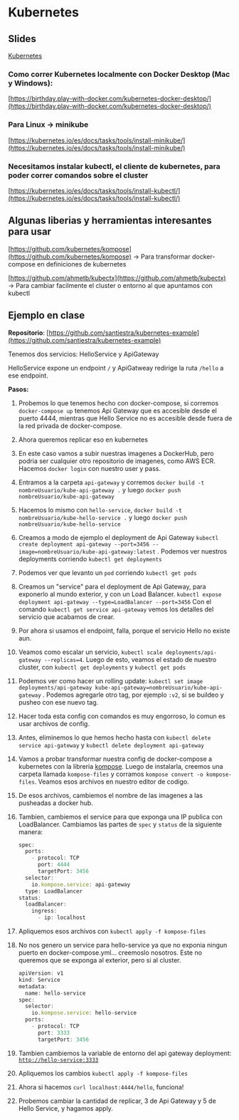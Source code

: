 # Kubernetes

## **Slides**

[Kubernetes](https://docs.google.com/presentation/d/16zRNYTl_mf1umK_Rr6fNGKIs3Uo1B-sijrdBz_uYJpc/edit?usp=drivesdk)

### **Como correr Kubernetes localmente con Docker Desktop (Mac y Windows):**

[https://birthday.play-with-docker.com/kubernetes-docker-desktop/](https://birthday.play-with-docker.com/kubernetes-docker-desktop/)

### **Para Linux → minikube**

[https://kubernetes.io/es/docs/tasks/tools/install-minikube/](https://kubernetes.io/es/docs/tasks/tools/install-minikube/)

### **Necesitamos instalar kubectl, el cliente de kubernetes, para poder correr comandos sobre el cluster**

[https://kubernetes.io/es/docs/tasks/tools/install-kubectl/](https://kubernetes.io/es/docs/tasks/tools/install-kubectl/)

## **Algunas liberias y herramientas interesantes para usar**

[https://github.com/kubernetes/kompose](https://github.com/kubernetes/kompose) → Para transformar docker-compose en definiciones de kubernetes

[https://github.com/ahmetb/kubectx](https://github.com/ahmetb/kubectx) → Para cambiar facilmente el cluster o entorno al que apuntamos con kubectl

## **Ejemplo en clase**

**Repositorio**: [https://github.com/santiestra/kubernetes-example](https://github.com/santiestra/kubernetes-example)

Tenemos dos servicios: HelloService y ApiGateway

HelloService expone un endpoint `/` y ApiGatweay redirige la ruta `/hello` a ese endpoint.

**Pasos:**

1. Probemos lo que tenemos hecho con docker-compose, si corremos `docker-compose up` tenemos Api Gateway que es accesible desde el puerto 4444, mientras que Hello Service no es accesible desde fuera de la red privada de docker-compose.
2. Ahora queremos replicar eso en kubernetes
3. En este caso vamos a subir nuestras imagenes a DockerHub, pero podria ser cualquier otro repositorio de imagenes, como AWS ECR.  Hacemos `docker login` con nuestro user y pass.
4. Entramos a la carpeta `api-gateway` y corremos `docker build -t nombreUsuario/kube-api-gateway .` y luego `docker push nombreUsuario/kube-api-gateway`
5. Hacemos lo mismo con `hello-service`, `docker build -t nombreUsuario/kube-hello-service .` y luego `docker push nombreUsuario/kube-hello-service`
6. Creamos a modo de ejemplo el deployment de Api Gateway `kubectl create deployment api-gateway --port=3456 --image=nombreUsuario/kube-api-gateway:latest` . Podemos ver nuestros deployments corriendo `kubectl get deployments`
7. Podemos ver que levanto un `pod` corriendo `kubectl get pods`
8. Creamos un "service" para el deployment de Api Gateway, para exponerlo al mundo exterior, y con un Load Balancer.
`kubectl expose deployment api-gateway --type=LoadBalancer --port=3456`
Con el comando `kubectl get service api-gateway` vemos los detalles del servicio que acabamos de crear.
9. Por ahora si usamos el endpoint, falla, porque el servicio Hello no existe aun.
10. Veamos como escalar un servicio, `kubectl scale deployments/api-gateway --replicas=4`. Luego de esto, veamos el estado de nuestro cluster, con `kubectl get deployments` y `kubectl get pods`
11. Podemos ver como hacer un rolling update:
`kubectl set image deployments/api-gateway kube-api-gateway=nombreUsuario/kube-api-gateway` . Podemos agregarle otro tag, por ejemplo `:v2`, si se buildeo y pusheo con ese nuevo tag.
12. Hacer toda esta config con comandos es muy engorroso, lo comun es usar archivos de config.
13. Antes, eliminemos lo que hemos hecho hasta con `kubectl delete service api-gateway` y `kubectl delete deployment api-gateway`
14. Vamos a probar transformar nuestra config de docker-compose a kubernetes con la libreria [kompose](https://github.com/kubernetes/kompose). Luego de instalarla, creemos una carpeta llamada `kompose-files` y corramos `kompose convert -o kompose-files`. Veamos esos archivos en nuestro editor de codigo.
15. De esos archivos, cambiemos el nombre de las imagenes a las pusheadas a docker hub.
16. Tambien, cambiemos el service para que exponga una IP publica con LoadBalancer. Cambiamos las partes de `spec` y `status` de la siguiente manera:

    ```jsx
    spec:
      ports:
        - protocol: TCP
          port: 4444
          targetPort: 3456
      selector:
        io.kompose.service: api-gateway
      type: LoadBalancer
    status:
      loadBalancer:
        ingress:
          - ip: localhost
    ```

17. Apliquemos esos archivos con `kubectl apply -f kompose-files`
18. No nos genero un service para hello-service ya que no exponia ningun puerto en docker-compose.yml... creemoslo nosotros. Este no queremos que se exponga al exterior, pero si al cluster.

    ```jsx
    apiVersion: v1
    kind: Service
    metadata:
      name: hello-service
    spec:
      selector:
        io.kompose.service: hello-service
      ports:
        - protocol: TCP
          port: 3333
          targetPort: 3456
    ```

19. Tambien cambiemos la variable de entorno del api gateway deployment: [`http://hello-service:3333`](http://hello-service:3333/)
20. Apliquemos los cambios `kubectl apply -f kompose-files`
21. Ahora si hacemos `curl localhost:4444/hello`, funciona!
22. Probemos cambiar la cantidad de replicar, 3 de Api Gateway y 5 de Hello Service, y hagamos apply.
